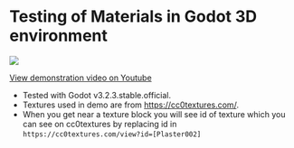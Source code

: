 # Testing of Materials in Godot 3D environment


![](https://i9.ytimg.com/vi_webp/vLsxrd7yj-U/mqdefault.webp?time=1614139800000&sqp=CJij14EG&rs=AOn4CLC_SL99BRq_ZO1Z6ZUjlM56Kt0jnw)

[View demonstration video on Youtube](https://www.youtube.com/watch?v=vLsxrd7yj-U)

- Tested with Godot v3.2.3.stable.official.
- Textures used in demo are from https://cc0textures.com/.
- When you get near a texture block you will see id of texture which you can see on cc0textures by replacing id in `https://cc0textures.com/view?id=[Plaster002]`

